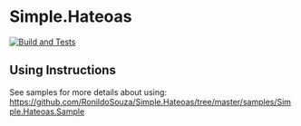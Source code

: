 # Simple.Hateoas
[![Build and Tests](https://github.com/RonildoSouza/Simple.Hateoas/actions/workflows/dotnet.yml/badge.svg)](https://github.com/RonildoSouza/Simple.Hateoas/actions/workflows/dotnet.yml)

## Using Instructions
See samples for more details about using: https://github.com/RonildoSouza/Simple.Hateoas/tree/master/samples/Simple.Hateoas.Sample
